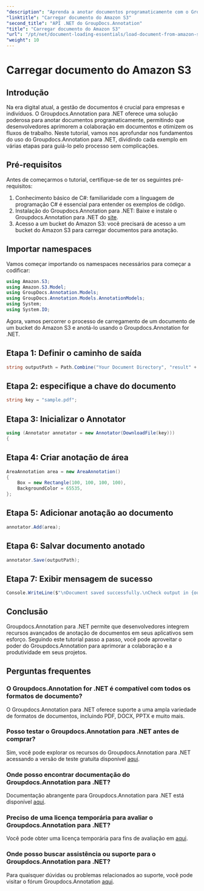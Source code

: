 ```yaml
---
"description": "Aprenda a anotar documentos programaticamente com o Groupdocs.Annotation para .NET. Tutorial passo a passo para uma integração perfeita."
"linktitle": "Carregar documento do Amazon S3"
"second_title": "API .NET do GroupDocs.Annotation"
"title": "Carregar documento do Amazon S3"
"url": "/pt/net/document-loading-essentials/load-document-from-amazon-s3/"
"weight": 10
---
```


# Carregar documento do Amazon S3

## Introdução
Na era digital atual, a gestão de documentos é crucial para empresas e indivíduos. O Groupdocs.Annotation para .NET oferece uma solução poderosa para anotar documentos programaticamente, permitindo que desenvolvedores aprimorem a colaboração em documentos e otimizem os fluxos de trabalho. Neste tutorial, vamos nos aprofundar nos fundamentos do uso do Groupdocs.Annotation para .NET, dividindo cada exemplo em várias etapas para guiá-lo pelo processo sem complicações.
## Pré-requisitos
Antes de começarmos o tutorial, certifique-se de ter os seguintes pré-requisitos:
1. Conhecimento básico de C#: familiaridade com a linguagem de programação C# é essencial para entender os exemplos de código.
2. Instalação do Groupdocs.Annotation para .NET: Baixe e instale o Groupdocs.Annotation para .NET do [site](https://releases.groupdocs.com/annotation/net/).
3. Acesso a um bucket do Amazon S3: você precisará de acesso a um bucket do Amazon S3 para carregar documentos para anotação.

## Importar namespaces
Vamos começar importando os namespaces necessários para começar a codificar:

```csharp
using Amazon.S3;
using Amazon.S3.Model;
using GroupDocs.Annotation.Models;
using GroupDocs.Annotation.Models.AnnotationModels;
using System;
using System.IO;
```


Agora, vamos percorrer o processo de carregamento de um documento de um bucket do Amazon S3 e anotá-lo usando o Groupdocs.Annotation for .NET.
## Etapa 1: Definir o caminho de saída
```csharp
string outputPath = Path.Combine("Your Document Directory", "result" + Path.GetExtension("input.pdf"));
```
## Etapa 2: especifique a chave do documento
```csharp
string key = "sample.pdf";
```
## Etapa 3: Inicializar o Annotator
```csharp
using (Annotator annotator = new Annotator(DownloadFile(key)))
{
```
## Etapa 4: Criar anotação de área
```csharp
AreaAnnotation area = new AreaAnnotation()
{
    Box = new Rectangle(100, 100, 100, 100),
    BackgroundColor = 65535,
};
```
## Etapa 5: Adicionar anotação ao documento
```csharp
annotator.Add(area);
```
## Etapa 6: Salvar documento anotado
```csharp
annotator.Save(outputPath);
```
## Etapa 7: Exibir mensagem de sucesso
```csharp
Console.WriteLine($"\nDocument saved successfully.\nCheck output in {outputPath}.");
```

## Conclusão
Groupdocs.Annotation para .NET permite que desenvolvedores integrem recursos avançados de anotação de documentos em seus aplicativos sem esforço. Seguindo este tutorial passo a passo, você pode aproveitar o poder do Groupdocs.Annotation para aprimorar a colaboração e a produtividade em seus projetos.
## Perguntas frequentes
### O Groupdocs.Annotation for .NET é compatível com todos os formatos de documento?
O Groupdocs.Annotation para .NET oferece suporte a uma ampla variedade de formatos de documentos, incluindo PDF, DOCX, PPTX e muito mais.
### Posso testar o Groupdocs.Annotation para .NET antes de comprar?
Sim, você pode explorar os recursos do Groupdocs.Annotation para .NET acessando a versão de teste gratuita disponível [aqui](https://releases.groupdocs.com/).
### Onde posso encontrar documentação do Groupdocs.Annotation para .NET?
Documentação abrangente para Groupdocs.Annotation para .NET está disponível [aqui](https://tutorials.groupdocs.com/annotation/net/).
### Preciso de uma licença temporária para avaliar o Groupdocs.Annotation para .NET?
Você pode obter uma licença temporária para fins de avaliação em [aqui](https://purchase.groupdocs.com/temporary-license/).
### Onde posso buscar assistência ou suporte para o Groupdocs.Annotation para .NET?
Para quaisquer dúvidas ou problemas relacionados ao suporte, você pode visitar o fórum Groupdocs.Annotation [aqui](https://forum.groupdocs.com/c/annotation/10).